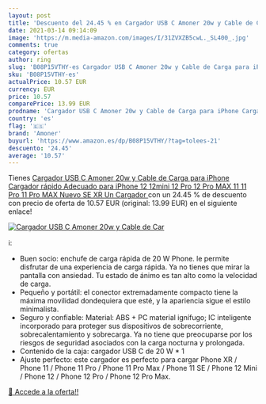 ```yaml
---
layout: post
title: 'Descuento del 24.45 % en Cargador USB C Amoner 20w y Cable de Car'
date: 2021-03-14 09:14:09
image: 'https://m.media-amazon.com/images/I/31ZVXZB5cwL._SL400_.jpg'
comments: true
category: ofertas
author: ring
slug: 'B08P15VTHY-es Cargador USB C Amoner 20w y Cable de Carga para iPhone...'
sku: 'B08P15VTHY-es'
actualPrice: 10.57 EUR
currency: EUR
price: 10.57
comparePrice: 13.99 EUR
prodname: 'Cargador USB C Amoner 20w y Cable de Carga para iPhone Cargador rápido Adecuado para iPhone 12 12mini  12 Pro  12 Pro MAX  11 11 Pro  11 Pro MAX  Nuevo SE  XR  Un Cargador '
country: 'es'
flag: '🇪🇸'
brand: 'Amoner'
buyurl: 'https://www.amazon.es/dp/B08P15VTHY/?tag=tolees-21'
descuento: '24.45'
average: '10.57'
---
```


Tienes [Cargador USB C Amoner 20w y Cable de Carga para iPhone Cargador rápido Adecuado para iPhone 12 12mini  12 Pro  12 Pro MAX  11 11 Pro  11 Pro MAX  Nuevo SE  XR  Un Cargador ](https://www.amazon.es/dp/B08P15VTHY/?tag=tolees-21) con un 24.45 % de descuento con precio de oferta de 10.57 EUR (original: 13.99 EUR) en el siguiente enlace!

[![Cargador USB C Amoner 20w y Cable de Car](https://m.media-amazon.com/images/I/31ZVXZB5cwL._SL400_.jpg)](https://www.amazon.es/dp/B08P15VTHY/?tag=tolees-21)

ℹ️:

- Buen socio: enchufe de carga rápida de 20 W Phone. le permite disfrutar de una experiencia de carga rápida. Ya no tienes que mirar la pantalla con ansiedad. Tu estado de ánimo es tan alto como la velocidad de carga.
- Pequeño y portátil: el conector extremadamente compacto tiene la máxima movilidad dondequiera que esté, y la apariencia sigue el estilo minimalista.
- Seguro y confiable: Material: ABS + PC material ignífugo; IC inteligente incorporado para proteger sus dispositivos de sobrecorriente, sobrecalentamiento y sobrecarga. Ya no tiene que preocuparse por los riesgos de seguridad asociados con la carga nocturna y prolongada.
- Contenido de la caja: cargador USB C de 20 W * 1
- Ajuste perfecto: este cargador es perfecto para cargar Phone XR / Phone 11 / Phone 11 Pro / Phone 11 Pro Max / Phone 11 SE / Phone 12 Mini / Phone 12 / Phone 12 Pro / Phone 12 Pro Max.

[🛒 Accede a la oferta!!](https://www.amazon.es/dp/B08P15VTHY/?tag=tolees-21)
